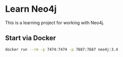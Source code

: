 # Learn Neo4j

This is a learning project for working with Neo4j.

## Start via Docker

``` bash
docker run --rm -p 7474:7474 -p 7687:7687 neo4j:3.4
```